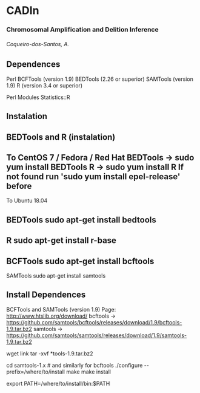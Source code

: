 # **CADIn**
### Chromosomal Amplification and Delition Inference
###### Coqueiro-dos-Santos, A.

Dependences
------------------------------------------------
Perl 
BCFTools (version 1.9)
BEDTools (2.26 or superior)
SAMTools (version 1.9)
R (version 3.4 or superior)

Perl Modules
Statistics::R

Instalation
---------------------------------------------------
BEDTools and R (instalation)
-----
To CentOS 7 / Fedora / Red Hat
BEDTools -> sudo yum install BEDTools
R -> sudo yum install R
If not found run 'sudo yum install epel-release' before
-----
To Ubuntu 18.04

BEDTools
sudo apt-get install bedtools
-
R
sudo apt-get install r-base
-
BCFTools
sudo apt-get install bcftools
-
SAMTools
sudo apt-get install samtools

Install Dependences
------------------------------------------------
BCFTools and SAMTools (version 1.9)
Page: http://www.htslib.org/download/
bcftools -> https://github.com/samtools/bcftools/releases/download/1.9/bcftools-1.9.tar.bz2
samtools -> https://github.com/samtools/samtools/releases/download/1.9/samtools-1.9.tar.bz2

wget link
tar -xvf *tools-1.9.tar.bz2

cd samtools-1.x    # and similarly for bcftools
./configure --prefix=/where/to/install
make
make install

export PATH=/where/to/install/bin:$PATH
